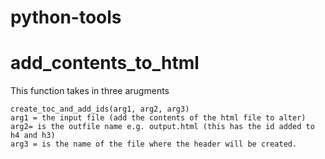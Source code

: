 # python-tools


# add_contents_to_html

This function takes in three arugments
```
create_toc_and_add_ids(arg1, arg2, arg3)
arg1 = the input file (add the contents of the html file to alter)
arg2= is the outfile name e.g. output.html (this has the id added to h4 and h3)
arg3 = is the name of the file where the header will be created.
```

